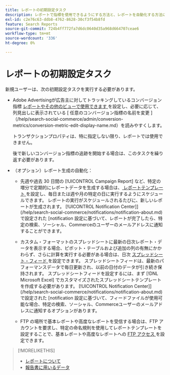 ```yaml
---
title: レポートの初期設定タスク
description: レポートで指標を使用できるようにする方法と、レポートを自動化する方法について説明します。
exl-id: c2e76c63-ddb8-4762-8628-30cf3f54b8fd
feature: Search Reports
source-git-commit: 724b4ff772fa7d6dc0640d35a968d664707ceae6
workflow-type: tm+mt
source-wordcount: '336'
ht-degree: 0%

---
```


# レポートの初期設定タスク

新規ユーザーは、次の初期設定タスクを実行する必要があります。

* Adobe Advertisingが広告主に対してトラッキングしているコンバージョン指標 [ レポートやその他のビューで使用できます ](/help/search-social-commerce/admin/conversion-metrics/conversion-metric-edit-available.md) を設定し、必要に応じて、列見出しに表示されている [ 任意のコンバージョン指標の名前を変更 ] （/help/search-social-commerce/admin/conversion-metrics/conversion-metric-edit-display-name.md）を読みやすくします。

  トランザクションプロパティは、特に指定しない限り、レポートでは使用できません。

  後で新しいコンバージョン指標の追跡を開始する場合は、このタスクを繰り返す必要があります。

* （オプション）レポート生成の自動化：

   * 先週や過去 30 日間の [!UICONTROL Campaign Report] など、特定の増分で定期的にレポートデータを生成する場合は、[ レポートテンプレート ](/help/search-social-commerce/reports/automation/templates/template-about.md) を設定し、毎日または週や月の特定の日に実行するようにスケジュールできます。 レポートの実行がスケジュールされるたびに、新しいレポートが生成されます。 [!UICONTROL Notification Center]](/help/search-social-commerce/notifications/notification-about.md) で設定された [notification 設定に基づいて、レポートが完了したら、特定の検索、ソーシャル、Commerceのユーザーのメールアドレスに通知することができます。

   * カスタム・フォーマットのスプレッドシートに最新の日次レポート・データを表示する場合、ピボット・テーブルおよび追加の列の有無にかかわらず、さらに計算を実行する必要がある場合は、日次 [ スプレッドシート・フィード ](/help/search-social-commerce/reports/automation/spreadsheet-feeds/spreadsheet-feed-about.md) を設定できます。 スプレッドシートフィードは、最新のパフォーマンスデータで毎日更新され、以前の日付のデータが引き続き保持されます。 スプレッドシートフィードを設定するには、まず [!DNL Microsoft Excel] でカスタマイズされたスプレッドシートテンプレートを作成する必要があります。 [!UICONTROL Notification Center]](/help/search-social-commerce/notifications/notification-about.md) で設定された [notification 設定に基づいて、フィードファイルが使用可能な場合、特定の検索、ソーシャル、Commerceユーザーのメールアドレスに通知するオプションがあります。

   * FTP の場所で基本レポートや高度なレポートを受信する場合は、FTP アカウントを要求し、特定の命名規則を使用してレポートテンプレートを設定することで、基本レポートや高度なレポートへの [FTP アクセス ](/help/search-social-commerce/reports/automation/ftp-reports.md) を設定できます。

>[!MORELIKETHIS]
>
>* [ レポートについて ](report-about.md)
>* [ 報告書に用いるデータ ](data-used-for-reports.md)

